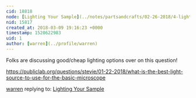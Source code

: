 ```yaml
---
cid: 18818
node: [Lighting Your Sample](../notes/partsandcrafts/02-26-2018/4-lighting-your-sample)
nid: 15817
created_at: 2018-03-09 19:16:23 +0000
timestamp: 1520622983
uid: 1
author: [warren](../profile/warren)
---
```


Folks are discussing good/cheap lighting options over on this question!

https://publiclab.org/questions/stevie/01-22-2018/what-is-the-best-light-source-to-use-for-the-basic-microscope

[warren](../profile/warren) replying to: [Lighting Your Sample](../notes/partsandcrafts/02-26-2018/4-lighting-your-sample)

